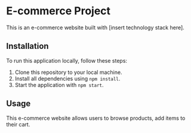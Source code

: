 # E-commerce Project

This is an e-commerce website built with [insert technology stack here].

## Installation

To run this application locally, follow these steps:

1. Clone this repository to your local machine.
2. Install all dependencies using `npm install`.
3. Start the application with `npm start`.

## Usage

This e-commerce website allows users to browse products, add items to their cart.
